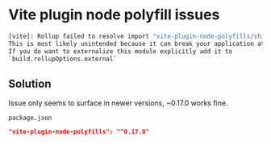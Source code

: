 # Vite plugin node polyfill issues

```sh
[vite]: Rollup failed to resolve import "vite-plugin-node-polyfills/shims/global" from "/Users/ed/code/axis/ui-libs/node_modules/isows/_esm/utils.js".
This is most likely unintended because it can break your application at runtime.
If you do want to externalize this module explicitly add it to
`build.rollupOptions.external`
```

## Solution

Issue only seems to surface in newer versions, ~0.17.0 works fine.

`package.json`

```json
"vite-plugin-node-polyfills": "^0.17.0"
```
